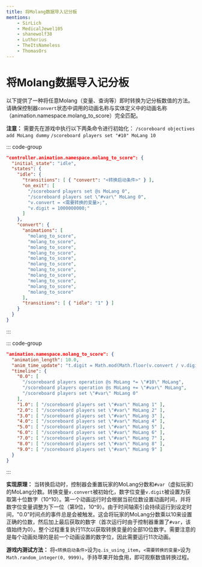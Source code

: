 ```yaml
---
title: 将Molang数据导入记分板
mentions:
    - SirLich
    - MedicalJewel105
    - shanewolf38
    - Luthorius
    - TheItsNameless
    - ThomasOrs
---
```


# 将Molang数据导入记分板

<!--@include: @/wiki/bedrock-wiki-mirror.md-->

以下提供了一种将任意Molang（变量、查询等）即时转换为记分板数值的方法。请确保控制器`convert`状态中调用的动画名称与实体定义中的动画名称（animation.namespace.molang_to_score）完全匹配。

**注意：** 需要先在游戏中执行以下两条命令进行初始化：
`/scoreboard objectives add MoLang dummy`
`/scoreboard players set "#10" MoLang 10`

::: code-group
```json [BP/animation_controllers/molang_to_score.animation_controllers.json]
"controller.animation.namespace.molang_to_score": {
  "initial_state": "idle",
  "states": {
    "idle": {
      "transitions": [ { "convert": "<转换启动条件>" } ],
      "on_exit": [ 
        "/scoreboard players set @s MoLang 0",
        "/scoreboard players set \"#var\" MoLang 0",
        "v.convert = <需要转换的变量>;",
        "v.digit = 1000000000;"
      ]
    },
    "convert": {
      "animations": [
        "molang_to_score",
        "molang_to_score",
        "molang_to_score",
        "molang_to_score",
        "molang_to_score",
        "molang_to_score",
        "molang_to_score",
        "molang_to_score",
        "molang_to_score",
        "molang_to_score",
        "molang_to_score"
      ],
      "transitions": [ { "idle": "1" } ]
    }
  }
}
```
:::

::: code-group
```json [BP/animations/molang_to_score.animation.json]
"animation.namespace.molang_to_score": {
  "animation_length": 10.0,
  "anim_time_update": "t.digit = Math.mod(Math.floor(v.convert / v.digit), 10) + 0.1; v.digit = v.digit / 10; return t.digit;",
  "timeline": {
    "0.0": [ 
      "/scoreboard players operation @s MoLang *= \"#10\" MoLang",
      "/scoreboard players operation @s MoLang += \"#var\" MoLang",
      "/scoreboard players set \"#var\" MoLang 0"
    ],
    "1.0": [ "/scoreboard players set \"#var\" MoLang 1" ],
    "2.0": [ "/scoreboard players set \"#var\" MoLang 2" ],
    "3.0": [ "/scoreboard players set \"#var\" MoLang 3" ],
    "4.0": [ "/scoreboard players set \"#var\" MoLang 4" ],
    "5.0": [ "/scoreboard players set \"#var\" MoLang 5" ],
    "6.0": [ "/scoreboard players set \"#var\" MoLang 6" ],
    "7.0": [ "/scoreboard players set \"#var\" MoLang 7" ],
    "8.0": [ "/scoreboard players set \"#var\" MoLang 8" ],
    "9.0": [ "/scoreboard players set \"#var\" MoLang 9" ]
  }
}
```
:::

**实现原理：** 当转换启动时，控制器会重置玩家的MoLang分数和`#var`（虚拟玩家）的MoLang分数。转换变量`v.convert`被初始化，数字位变量`v.digit`被设置为获取第十位数字（10^10）。第一个动画运行时会根据当前位数设置动画时间，并将数字位变量调整为下一位（第9位，10^9）。由于时间轴索引会持续运行到设定时间，"0.0"时间点的事件总是会被触发。这会将玩家的MoLang分数乘以10来设置正确的位数，然后加上最后获取的数字（首次运行时由于控制器重置了`#var`，该值始终为0）。整个过程重复执行11次以获取转换变量的全部10位数字。需要注意的是每个动画处理的是前一个动画设置的数字位，因此需要运行11次动画。

**游戏内测试方法：** 将`<转换启动条件>`设为`q.is_using_item`，`<需要转换的变量>`设为`Math.random_integer(0, 9999)`。手持苹果开始食用，即可观察数值转换过程。